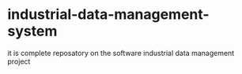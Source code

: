 # industrial-data-management-system
it is complete reposatory on the software industrial data management project



